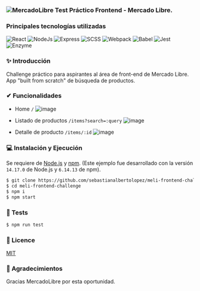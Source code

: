 ### ![MercadoLibre](https://http2.mlstatic.com/frontend-assets/ui-navigation/5.6.1/mercadolibre/logo__large_plus.png) Test Práctico Frontend - Mercado Libre.

### Principales tecnologías utilizadas

![React](https://img.shields.io/badge/-React-20232a?logo=react&style=for-the-badge)
![NodeJs](https://img.shields.io/badge/-NodeJs-323230?logo=Node.js&style=for-the-badge)
![Express](https://img.shields.io/badge/-Express-323230?logo=express&style=for-the-badge)
![SCSS](https://img.shields.io/badge/SCSS-ffbedf?logo=sass&style=for-the-badge)
![Webpack](https://img.shields.io/badge/-Webpack-2b3b42?logo=webpack&style=for-the-badge)
![Babel](https://img.shields.io/badge/-Babel-323230?logo=babel&style=for-the-badge)
![Jest](https://img.shields.io/badge/-Jest-C21325?logo=Jest&style=for-the-badge)
![Enzyme](https://img.shields.io/badge/-Enzyme-323230?logo=Enzyme&style=for-the-badge)


### ✨ Introducción

Challenge práctico para aspirantes al área de front-end de Mercado Libre.
App "built from scratch" de búsqueda de productos.


### ✔ Funcionalidades

- Home `/`
![image](https://user-images.githubusercontent.com/23554928/142732027-9aa7494e-1325-4b0b-89db-0dbf3123ae39.png)

- Listado de productos `/items?search=:query`
![image](https://user-images.githubusercontent.com/23554928/142732014-71c4d295-c3bb-439a-a6d9-94476bd20969.png)

- Detalle de producto `/items/:id`
![image](https://user-images.githubusercontent.com/23554928/142731967-72d854af-f43b-40d7-be37-b6f8e26c87a3.png)



### 💻 Instalación y Ejecución

Se requiere de [Node.js](https://nodejs.org/) y [npm](https://www.npmjs.com/).
(Este ejemplo fue desarrollado con la versión `14.17.0` de Node.js y `6.14.13` de npm).

```sh
$ git clone https://github.com/sebastianalbertolopez/meli-frontend-challenge
$ cd meli-frontend-challenge
$ npm i
$ npm start
```


### 🧪 Tests

```sh
$ npm run test
```


### 👻 Licence

[MIT](https://opensource.org/licenses/MIT)


### 🙌 Agradecimientos

Gracias MercadoLibre por esta oportunidad.
